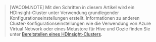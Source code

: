 > [WACOM.NOTE] Mit den Schritten in diesem Artikel wird ein HDInsight-Cluster unter Verwendung grundlegender Konfigurationseinstellungen erstellt. Informationen zu anderen Cluster-Konfigurationseinstellungen wie die Verwendung von Azure Virtual Network oder eines Metastore für Hive und Oozie finden Sie unter [Bereitstellen eines HDInsight-Clusters][Bereitstellen eines HDInsight-Clusters].

  [Bereitstellen eines HDInsight-Clusters]: http://azure.microsoft.com/de-de/documentation/articles/hdinsight-provision-clusters/
